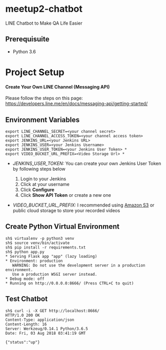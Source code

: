 # meetup2-chatbot
LINE Chatbot to Make QA Life Easier

## Prerequisuite
* Python 3.6

# Project Setup
#### Create Your Own LINE Channel (Messaging API)
Please follow the steps on this page: https://developers.line.me/en/docs/messaging-api/getting-started/

## Environment Variables
```
export LINE_CHANNEL_SECRET=<your channel secret>
export LINE_CHANNEL_ACCESS_TOKEN=<your channel access token>
export JENKINS_URL=<your Jenkins URL>
export JENKINS_USER=<your Jenkins Username>
export JENKINS_USER_TOKEN=<your Jenkins User Token> *
export VIDEO_BUCKET_URL_PREFIX=<Video Storage Url> *
```
* *JENKINS_USER_TOKEN:* You can create your own Jenkins User Token by following steps below
  1. Login to your Jenkins
  2. Click at your username
  3. Click **Configure**
  4. Click **Show API Token** or create a new one
  
* *VIDEO_BUCKET_URL_PREFIX:* I recommended using [Amazon S3](https://aws.amazon.com/s3/) or public cloud storage to store your recorded videos

## Create Python Virtual Environment
```
sh$ virtualenv -p python3 venv
sh$ source venv/bin/activate
sh$ pip install -r requirements.txt
sh$ python app.py
* Serving Flask app "app" (lazy loading)
* Environment: production
   WARNING: Do not use the development server in a production environment.
   Use a production WSGI server instead.
* Debug mode: off
* Running on http://0.0.0.0:8666/ (Press CTRL+C to quit)
```

## Test Chatbot
```
sh$ curl -i -X GET http://localhost:8666/
HTTP/1.0 200 OK
Content-Type: application/json
Content-Length: 16
Server: Werkzeug/0.14.1 Python/3.6.5
Date: Fri, 03 Aug 2018 03:41:19 GMT

{"status":"up"}
```
